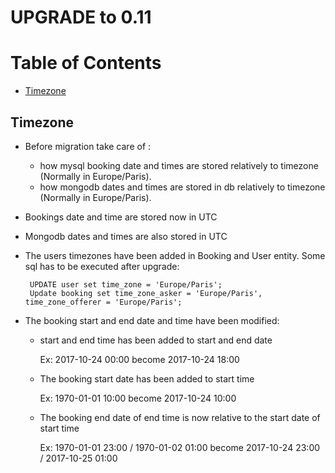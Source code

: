 UPGRADE to 0.11
================

# Table of Contents

- [Timezone](#Timezone)

## Timezone

 * Before migration take care of :
    * how mysql booking date and times are stored relatively to timezone (Normally in Europe/Paris).
    * how mongodb dates and times are stored in db relatively to timezone (Normally in Europe/Paris).

 * Bookings date and time are stored now in UTC

 * Mongodb dates and times are also stored in UTC

 * The users timezones have been added in Booking and User entity. Some sql has to be executed after upgrade:

        UPDATE user set time_zone = 'Europe/Paris';
        Update booking set time_zone_asker = 'Europe/Paris', time_zone_offerer = 'Europe/Paris';

 * The booking start and end date and time have been modified:
     * start and end time has been added to start and end date

        Ex: 2017-10-24 00:00 become  2017-10-24 18:00

     * The booking start date has been added to start time

        Ex: 1970-01-01 10:00 become  2017-10-24 10:00

     * The booking end date of end time is now relative to the start date of start time

        Ex: 1970-01-01 23:00 / 1970-01-02 01:00  become  2017-10-24 23:00 / 2017-10-25 01:00